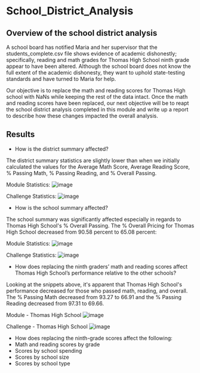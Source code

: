 # School_District_Analysis

## Overview of the school district analysis
A school board has notified Maria and her supervisor that the students_complete.csv file shows evidence of academic dishonestly; specifically, reading and math grades for Thomas High School ninth grade appear to have been altered. Although the school board does not know the full extent of the academic dishonesty, they want to uphold state-testing standards and have turned to Maria for help.

Our objective is to replace the math and reading scores for Thomas High school with NaNs while keeping the rest of the data intact. Once the math and reading scores have been replaced, our next objective will be to reapt the school district analysis completed in this module and write up a report to describe how these changes impacted the overall analysis.

## Results

- How is the district summary affected?

The district summary statistics are slightly lower than when we initially calculated the values for the Average Math Score, Average Reading Score, % Passing Math, % Passing Reading, and % Overall Passing.

Module Statistics:
![image](https://user-images.githubusercontent.com/89496798/140695146-b48fc7a0-c328-48d7-8b3d-72d303e076c2.png)

Challenge Statistics:
![image](https://user-images.githubusercontent.com/89496798/140694986-d595df82-7297-4970-828e-ebde3447f304.png)

- How is the school summary affected?

The school summary was significantly affected especially in regards to Thomas High School's % Overall Passing. The % Overall Pricing for Thomas High School decreased from 90.58 percent to 65.08 percent:

Module Statistics:
![image](https://user-images.githubusercontent.com/89496798/140695672-22123753-6dc5-4cff-a614-2932d2cdeb9f.png)

Challenge Statistics:
![image](https://user-images.githubusercontent.com/89496798/140695739-10e986db-639e-4359-9d11-f04e6634ac3f.png)

- How does replacing the ninth graders’ math and reading scores affect Thomas High School’s performance relative to the other schools?

Looking at the snippets above, it's apparent that Thomas High School's performance decreased for those who passed math, reading, and overall. The % Passing Math decreased from 93.27 to 66.91 and the % Passing Reading decreased from 97.31 to 69.66.

Module - Thomas High School
![image](https://user-images.githubusercontent.com/89496798/140696936-dae1baad-31fc-4b04-a624-59f599449b59.png)

Challenge - Thomas High School
![image](https://user-images.githubusercontent.com/89496798/140696843-24b06774-0ed4-4ded-8510-e56eddae2a92.png)


- How does replacing the ninth-grade scores affect the following:
- Math and reading scores by grade
- Scores by school spending
- Scores by school size
- Scores by school type
